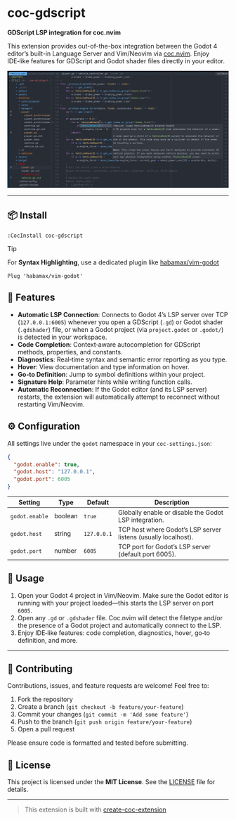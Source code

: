 # coc-gdscript

**GDScript LSP integration for coc.nvim**

This extension provides out-of-the-box integration between the Godot 4 editor’s
built-in Language Server and Vim/Neovim via
[coc.nvim](https://github.com/neoclide/coc.nvim). Enjoy IDE‑like features for
GDScript and Godot shader files directly in your editor.

![screenshot](https://raw.githubusercontent.com/Norpyx-Godot/coc-gdscript/main/lib/example.png)

---

## 📦 Install

```vim
:CocInstall coc-gdscript
```

> [!TIP]
>
> For **Syntax Highlighting**, use a dedicated plugin like
> [habamax/vim-godot](https://github.com/habamax/vim-godot)
>
> ```vim
> Plug 'habamax/vim-godot'
> ```

## 🚀 Features

- **Automatic LSP Connection**: Connects to Godot 4’s LSP server over TCP
 (`127.0.0.1:6005`) whenever you open a GDScript (`.gd`) or Godot shader
 (`.gdshader`) file, or when a Godot project (via `project.godot` or `.godot/`)
 is detected in your workspace.
- **Code Completion**: Context‑aware autocompletion for GDScript methods,
 properties, and constants.
- **Diagnostics**: Real‑time syntax and semantic error reporting as you type.
- **Hover**: View documentation and type information on hover.
- **Go‑to Definition**: Jump to symbol definitions within your project.
- **Signature Help**: Parameter hints while writing function calls.
- **Automatic Reconnection**: If the Godot editor (and its LSP server) restarts,
the extension will automatically attempt to reconnect without restarting
Vim/Neovim.

## ⚙️ Configuration

All settings live under the `godot` namespace in your `coc-settings.json`:

```json
{
  "godot.enable": true,
  "godot.host": "127.0.0.1",
  "godot.port": 6005
}
```

| Setting         | Type    | Default     | Description                                                          |
| --------------- | ------- | ----------- | -------------------------------------------------------------------- |
| `godot.enable`  | boolean | `true`      | Globally enable or disable the Godot LSP integration.                |
| `godot.host`    | string  | `127.0.0.1` | TCP host where Godot’s LSP server listens (usually localhost).       |
| `godot.port`    | number  | `6005`      | TCP port for Godot’s LSP server (default port 6005).                 |

## 📝 Usage

1. Open your Godot 4 project in Vim/Neovim. Make sure the Godot editor is
 running with your project loaded—this starts the LSP server on port `6005`.
2. Open any `.gd` or `.gdshader` file. Coc.nvim will detect the filetype and/or
 the presence of a Godot project and automatically connect to the LSP.
3. Enjoy IDE‑like features: code completion, diagnostics, hover, go‑to
 definition, and more.

---

## 🤝 Contributing

Contributions, issues, and feature requests are welcome! Feel free to:

1. Fork the repository
2. Create a branch (`git checkout -b feature/your-feature`)
3. Commit your changes (`git commit -m 'Add some feature'`)
4. Push to the branch (`git push origin feature/your-feature`)
5. Open a pull request

Please ensure code is formatted and tested before submitting.

## 📜 License

This project is licensed under the **MIT License**. See the [LICENSE](LICENSE)
file for details.

---

> This extension is built with [create-coc-extension](https://github.com/fannheyward/create-coc-extension)


